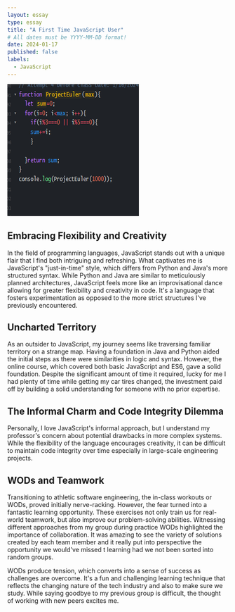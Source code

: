 ```yaml
---
layout: essay
type: essay
title: "A First Time JavaScript User"
# All dates must be YYYY-MM-DD format!
date: 2024-01-17
published: false
labels:
  - JavaScript
---
```

<div class="text-center p-4">
  <img width="300px" src="../img/Euler.png" class="img-thumbnail" >
</div>

## Embracing Flexibility and Creativity
In the field of programming languages, JavaScript stands out with a unique flair that I find both intriguing and refreshing. What captivates me is JavaScript's "just-in-time" style, which differs from Python and Java's more structured syntax. While Python and Java are similar to meticulously planned architectures, JavaScript feels more like an improvisational dance allowing for greater flexibility and creativity in code. It's a language that fosters experimentation as opposed to the more strict structures I've previously encountered.

## Uncharted Territory
As an outsider to JavaScript, my journey seems like traversing familiar territory on a strange map. Having a foundation in Java and Python aided the initial steps as there were similarities in logic and syntax. However, the online course, which covered both basic JavaScript and ES6, gave a solid foundation. Despite the significant amount of time it required, lucky for me I had plenty of time while getting my car tires changed, the investment paid off by building a solid understanding for someone with no prior expertise.

## The Informal Charm and Code Integrity Dilemma
Personally, I love JavaScript's informal approach, but I understand my professor's concern about potential drawbacks in more complex systems. While the flexibility of the language encourages creativity, it can be difficult to maintain code integrity over time especially in large-scale engineering projects.

## WODs and Teamwork
Transitioning to athletic software engineering, the in-class workouts or WODs, proved initially nerve-racking. However, the fear turned into a fantastic learning opportunity. These exercises not only train us for real-world teamwork, but also improve our problem-solving abilities. Witnessing different approaches from my group during practice WODs highlighted the importance of collaboration. It was amazing to see the variety of solutions created by each team member and it really put into perspective the opportunity we would've missed t learning had we not been sorted into random groups.

WODs produce tension, which converts into a sense of success as challenges are overcome. It's a fun and challenging learning technique that reflects the changing nature of the tech industry and also to make sure we study. While saying goodbye to my previous group is difficult, the thought of working with new peers excites me.




